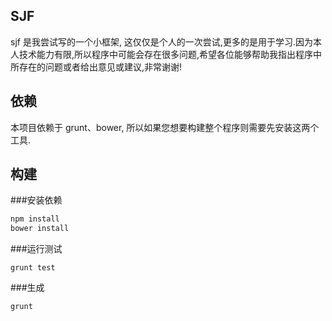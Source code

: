 SJF
---
sjf 是我尝试写的一个小框架, 这仅仅是个人的一次尝试,更多的是用于学习.因为本人技术能力有限,所以程序中可能会存在很多问题,希望各位能够帮助我指出程序中所存在的问题或者给出意见或建议,非常谢谢!

依赖
---
本项目依赖于 grunt、bower, 所以如果您想要构建整个程序则需要先安装这两个工具.

构建
---
###安装依赖
```javascript
npm install
bower install
```

###运行测试
```
grunt test
```

###生成
```
grunt
```

